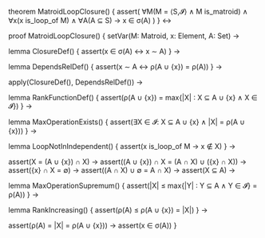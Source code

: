 theorem MatroidLoopClosure() {
  assert(
    ∀M(M = ⟨S,𝓘⟩ ∧ M is_matroid) ∧
    ∀x(x is_loop_of M) ∧
    ∀A(A ⊆ S) →
    x ∈ σ(A)
  )
} ↔

proof MatroidLoopClosure() {
  setVar(M: Matroid, x: Element, A: Set) →
  
  lemma ClosureDef() {
    assert(x ∈ σ(A) ↔ x ∼ A)
  } →

  lemma DependsRelDef() {
    assert(x ∼ A ↔ ρ(A ∪ {x}) = ρ(A))
  } →

  apply(ClosureDef(), DependsRelDef()) →

  lemma RankFunctionDef() {
    assert(ρ(A ∪ {x}) = max{|X| : X ⊆ A ∪ {x} ∧ X ∈ 𝓘})
  } →

  lemma MaxOperationExists() {
    assert(∃X ∈ 𝓘: X ⊆ A ∪ {x} ∧ |X| = ρ(A ∪ {x}))
  } →

  lemma LoopNotInIndependent() {
    assert(x is_loop_of M → x ∉ X)
  } →

  assert(X = (A ∪ {x}) ∩ X) →
  assert((A ∪ {x}) ∩ X = (A ∩ X) ∪ ({x} ∩ X)) →
  assert({x} ∩ X = ∅) →
  assert((A ∩ X) ∪ ∅ = A ∩ X) →
  assert(X ⊆ A) →

  lemma MaxOperationSupremum() {
    assert(|X| ≤ max{|Y| : Y ⊆ A ∧ Y ∈ 𝓘} = ρ(A))
  } →

  lemma RankIncreasing() {
    assert(ρ(A) ≤ ρ(A ∪ {x}) = |X|)
  } →

  assert(ρ(A) = |X| = ρ(A ∪ {x})) →
  assert(x ∈ σ(A))
}
